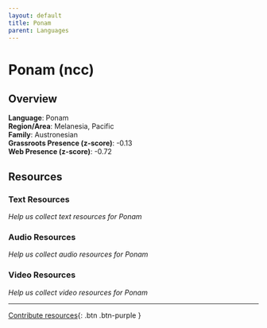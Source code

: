```yaml
---
layout: default
title: Ponam
parent: Languages
---
```


# Ponam (ncc)

## Overview

**Language**: Ponam  
**Region/Area**: Melanesia, Pacific  
**Family**: Austronesian  
**Grassroots Presence (z-score)**: -0.13  
**Web Presence (z-score)**: -0.72  

## Resources

### Text Resources
*Help us collect text resources for Ponam*

### Audio Resources
*Help us collect audio resources for Ponam*

### Video Resources
*Help us collect video resources for Ponam*

---

[Contribute resources](https://forms.office.com/e/1SfLJx3u1r){: .btn .btn-purple }
